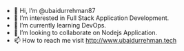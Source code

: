 - 👋 Hi, I’m @ubaidurrehman87
- 👀 I’m interested in Full Stack Application Development.
- 🌱 I’m currently learning DevOps.
- 💞️ I’m looking to collaborate on Nodejs Application.
- 📫 How to reach me visit http://www.ubaidurrehman.tech

<!---
ubaidurrehman87/ubaidurrehman87 is a ✨ special ✨ repository because its `README.md` (this file) appears on your GitHub profile.
You can click the Preview link to take a look at your changes.
--->

